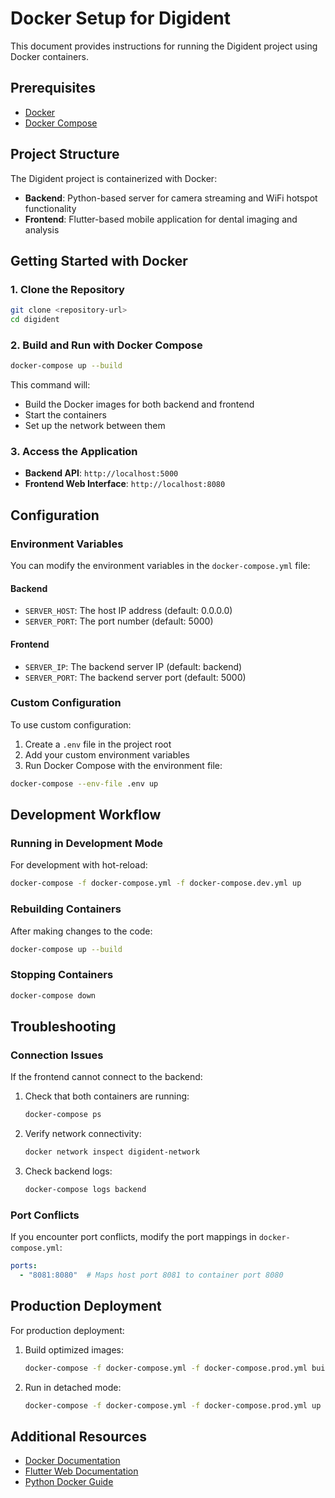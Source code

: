 # Docker Setup for Digident

This document provides instructions for running the Digident project using Docker
containers.

## Prerequisites

- [Docker](https://docs.docker.com/get-docker/)
- [Docker Compose](https://docs.docker.com/compose/install/)

## Project Structure

The Digident project is containerized with Docker:

- **Backend**: Python-based server for camera streaming and WiFi hotspot functionality
- **Frontend**: Flutter-based mobile application for dental imaging and analysis

## Getting Started with Docker

### 1. Clone the Repository

```sh
git clone <repository-url>
cd digident
```

### 2. Build and Run with Docker Compose

```sh
docker-compose up --build
```

This command will:

- Build the Docker images for both backend and frontend
- Start the containers
- Set up the network between them

### 3. Access the Application

- **Backend API**: `http://localhost:5000`
- **Frontend Web Interface**: `http://localhost:8080`

## Configuration

### Environment Variables

You can modify the environment variables in the `docker-compose.yml` file:

#### Backend

- `SERVER_HOST`: The host IP address (default: 0.0.0.0)
- `SERVER_PORT`: The port number (default: 5000)

#### Frontend

- `SERVER_IP`: The backend server IP (default: backend)
- `SERVER_PORT`: The backend server port (default: 5000)

### Custom Configuration

To use custom configuration:

1. Create a `.env` file in the project root
2. Add your custom environment variables
3. Run Docker Compose with the environment file:

```sh
docker-compose --env-file .env up
```

## Development Workflow

### Running in Development Mode

For development with hot-reload:

```sh
docker-compose -f docker-compose.yml -f docker-compose.dev.yml up
```

### Rebuilding Containers

After making changes to the code:

```sh
docker-compose up --build
```

### Stopping Containers

```sh
docker-compose down
```

## Troubleshooting

### Connection Issues

If the frontend cannot connect to the backend:

1. Check that both containers are running:

   ```sh
   docker-compose ps
   ```

2. Verify network connectivity:

   ```sh
   docker network inspect digident-network
   ```

3. Check backend logs:

   ```sh
   docker-compose logs backend
   ```

### Port Conflicts

If you encounter port conflicts, modify the port mappings in `docker-compose.yml`:

```yaml
ports:
  - "8081:8080"  # Maps host port 8081 to container port 8080
```

## Production Deployment

For production deployment:

1. Build optimized images:

   ```sh
   docker-compose -f docker-compose.yml -f docker-compose.prod.yml build
   ```

2. Run in detached mode:

   ```sh
   docker-compose -f docker-compose.yml -f docker-compose.prod.yml up -d
   ```

## Additional Resources

- [Docker Documentation](https://docs.docker.com/)
- [Flutter Web Documentation](https://flutter.dev/docs/deployment/web)
- [Python Docker Guide](https://docs.docker.com/language/python/)
